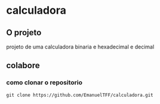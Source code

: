 # calculadora

## O projeto
projeto de uma calculadora binaria e hexadecimal e decimal
## colabore

### como clonar o repositorio 

```
git clone https://github.com/EmanuelTFF/calculadora.git
```
 